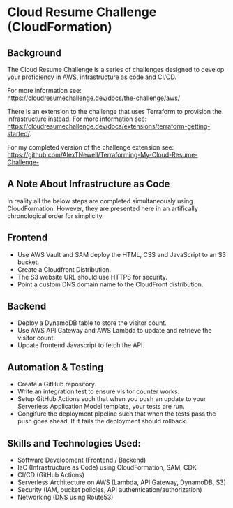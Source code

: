 # Cloud Resume Challenge (CloudFormation)
## Background
The Cloud Resume Challenge is a series of challenges designed to develop your proficiency in AWS, infrastructure as code and CI/CD. 

For more information see:  
https://cloudresumechallenge.dev/docs/the-challenge/aws/

There is an extension to the challenge that uses Terraform to provision the infrastructure instead. For more information see: 
https://cloudresumechallenge.dev/docs/extensions/terraform-getting-started/.

For my completed version of the challenge extension see:  
https://github.com/AlexTNewell/Terraforming-My-Cloud-Resume-Challenge-

## A Note About Infrastructure as Code
In reality all the below steps are completed simultaneously using CloudFormation. However, they are presented here in an artifically chronological order for simplicity. 

## Frontend
- Use AWS Vault and SAM deploy the HTML, CSS and JavaScript to an S3 bucket.
- Create a Cloudfront Distribution.
- The S3 website URL should use HTTPS for security.
- Point a custom DNS domain name to the CloudFront distribution.

## Backend
- Deploy a DynamoDB table to store the visitor count.
- Use AWS API Gateway and AWS Lambda to update and retrieve the visitor count. 
- Update frontend Javascript to fetch the API.

## Automation & Testing
- Create a GitHub repository.
- Write an integration test to ensure visitor counter works.
- Setup GitHub Actions such that when you push an update to your Serverless Application Model template, your tests are run.
- Congifure the deployment pipeline such that when the tests pass the push goes ahead. If it fails the deployment should rollback. 

## Skills and Technologies Used:
* Software Development (Frontend / Backend)
* IaC (Infrastructure as Code) using CloudFormation, SAM, CDK
* CI/CD (GitHub Actions)
* Serverless Architecture on AWS (Lambda, API Gateway, DynamoDB, S3)
* Security (IAM, bucket policies, API authentication/authorization)
* Networking (DNS using Route53)
